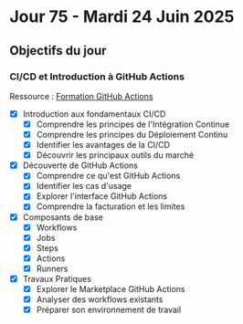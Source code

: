# Jour 75 - Mardi 24 Juin 2025

## Objectifs du jour

### CI/CD et Introduction à GitHub Actions

Ressource : [Formation GitHub Actions](https://github.com/HachemiH/formation-github-actions)

- [x] Introduction aux fondamentaux CI/CD
  - [x] Comprendre les principes de l'Intégration Continue
  - [x] Comprendre les principes du Déploiement Continu
  - [x] Identifier les avantages de la CI/CD
  - [x] Découvrir les principaux outils du marché

- [x] Découverte de GitHub Actions
  - [x] Comprendre ce qu'est GitHub Actions
  - [x] Identifier les cas d'usage
  - [x] Explorer l'interface GitHub Actions
  - [x] Comprendre la facturation et les limites

- [x] Composants de base
  - [x] Workflows
  - [x] Jobs
  - [x] Steps
  - [x] Actions
  - [x] Runners

- [x] Travaux Pratiques
  - [x] Explorer le Marketplace GitHub Actions
  - [x] Analyser des workflows existants
  - [x] Préparer son environnement de travail 